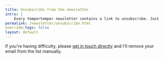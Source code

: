 ```yaml
---
title: Unsubscribe from the newsletter
intro: |
    Every tempertemper newsletter contains a link to unsubscribe. Just dig out any email I've sent you and you can remove yourself from the list.
permalink: /newsletter/unsubscribe.html
override:tags: false
layout: default
---
```


If you're having difficulty, please [get in touch directly](/contact) and I'll remove your email from the list manually.
